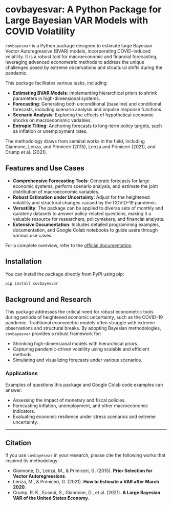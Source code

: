 # covbayesvar: A Python Package for Large Bayesian VAR Models with COVID Volatility

`covbayesvar` is a Python package designed to estimate large Bayesian Vector Autoregressive (BVAR) models, incorporating COVID-induced volatility. It is a robust tool for macroeconomic and financial forecasting, leveraging advanced econometric methods to address the unique challenges posed by extreme observations and structural shifts during the pandemic. 

This package facilitates various tasks, including:
- **Estimating BVAR Models**: Implementing hierarchical priors to shrink parameters in high-dimensional systems.
- **Forecasting**: Generating both unconditional (baseline) and conditional forecasts, including scenario analysis and impulse response functions.
- **Scenario Analysis**: Exploring the effects of hypothetical economic shocks on macroeconomic variables.
- **Entropic Tilting**: Anchoring forecasts to long-term policy targets, such as inflation or unemployment rates.

The methodology draws from seminal works in the field, including Giannone, Lenza, and Primiceri (2015), Lenza and Primiceri (2021), and Crump et al. (2021).

## Features and Use Cases
- **Comprehensive Forecasting Tools**: Generate forecasts for large economic systems, perform scenario analysis, and estimate the joint distribution of macroeconomic variables.
- **Robust Estimation under Uncertainty**: Adjust for the heightened volatility and structural changes caused by the COVID-19 pandemic.
- **Versatility**: The package can be applied to diverse sets of monthly and quraterly datasets to answer policy-related questions, making it a valuable resource for researchers, policymakers, and financial analysts.
- **Extensive Documentation**: Includes detailed programming examples, documentation, and Google Colab notebooks to guide users through various use cases.

For a complete overview, refer to the [official documentation](https://large-bvar-with-covid-volatility.readthedocs.io/en/latest/).

## Installation

You can install the package directly from PyPI using pip:

```bash
pip install covbayesvar
```


## Background and Research

This package addresses the critical need for robust econometric tools during periods of heightened economic uncertainty, such as the COVID-19 pandemic. Traditional econometric models often struggle with extreme observations and structural breaks. By adopting Bayesian methodologies, `covbayesvar` provides a robust framework for:

- Shrinking high-dimensional models with hierarchical priors.
- Capturing pandemic-driven volatility using scalable and efficient methods.
- Simulating and visualizing forecasts under various scenarios.

### Applications

Examples of questions this package and Google Colab code examples can answer:
- Assessing the impact of monetary and fiscal policies.
- Forecasting inflation, unemployment, and other macroeconomic indicators.
- Evaluating economic resilience under stress scenarios and extreme uncertainty.

---

## Citation

If you use `covbayesvar` in your research, please cite the following works that inspired its methodology:

- Giannone, D., Lenza, M., & Primiceri, G. (2015). **Prior Selection for Vector Autoregressions**.
- Lenza, M., & Primiceri, G. (2021). **How to Estimate a VAR after March 2020**.
- Crump, R. K., Eusepi, S., Giannone, D., et al. (2021). **A Large Bayesian VAR of the United States Economy**.

